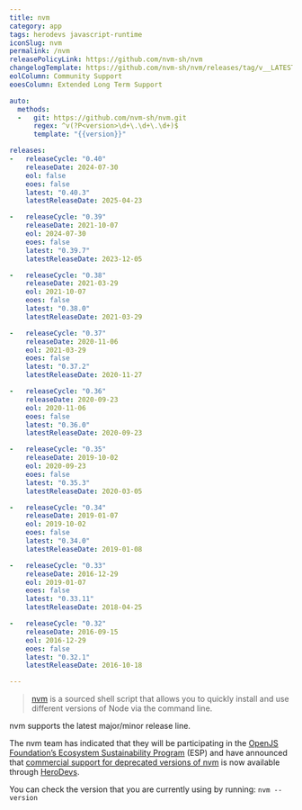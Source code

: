 ```yaml
---
title: nvm
category: app
tags: herodevs javascript-runtime
iconSlug: nvm
permalink: /nvm
releasePolicyLink: https://github.com/nvm-sh/nvm
changelogTemplate: https://github.com/nvm-sh/nvm/releases/tag/v__LATEST__
eolColumn: Community Support
eoesColumn: Extended Long Term Support

auto:
  methods:
  -   git: https://github.com/nvm-sh/nvm.git
      regex: ^v(?P<version>\d+\.\d+\.\d+)$
      template: "{{version}}"

releases:
-   releaseCycle: "0.40"
    releaseDate: 2024-07-30
    eol: false
    eoes: false
    latest: "0.40.3"
    latestReleaseDate: 2025-04-23

-   releaseCycle: "0.39"
    releaseDate: 2021-10-07
    eol: 2024-07-30
    eoes: false
    latest: "0.39.7"
    latestReleaseDate: 2023-12-05

-   releaseCycle: "0.38"
    releaseDate: 2021-03-29
    eol: 2021-10-07
    eoes: false
    latest: "0.38.0"
    latestReleaseDate: 2021-03-29

-   releaseCycle: "0.37"
    releaseDate: 2020-11-06
    eol: 2021-03-29
    eoes: false
    latest: "0.37.2"
    latestReleaseDate: 2020-11-27

-   releaseCycle: "0.36"
    releaseDate: 2020-09-23
    eol: 2020-11-06
    eoes: false
    latest: "0.36.0"
    latestReleaseDate: 2020-09-23

-   releaseCycle: "0.35"
    releaseDate: 2019-10-02
    eol: 2020-09-23
    eoes: false
    latest: "0.35.3"
    latestReleaseDate: 2020-03-05

-   releaseCycle: "0.34"
    releaseDate: 2019-01-07
    eol: 2019-10-02
    eoes: false
    latest: "0.34.0"
    latestReleaseDate: 2019-01-08

-   releaseCycle: "0.33"
    releaseDate: 2016-12-29
    eol: 2019-01-07
    eoes: false
    latest: "0.33.11"
    latestReleaseDate: 2018-04-25

-   releaseCycle: "0.32"
    releaseDate: 2016-09-15
    eol: 2016-12-29
    eoes: false
    latest: "0.32.1"
    latestReleaseDate: 2016-10-18

---
```


> [nvm](https://github.com/nvm-sh/nvm) is a sourced shell script
> that allows you to quickly install and use different versions
> of Node via the command line.

nvm supports the latest major/minor release line.

The nvm team has indicated that they will be participating in the
[OpenJS Foundation’s Ecosystem Sustainability Program](https://openjsf.org/ecosystem-sustainability-program)
(ESP) and have announced that [commercial support for deprecated versions of nvm](https://github.com/nvm-sh/nvm?tab=readme-ov-file#enterprise-support) is
now available through [HeroDevs](https://www.herodevs.com/support/).

You can check the version that you are currently using by running: `nvm --version`
